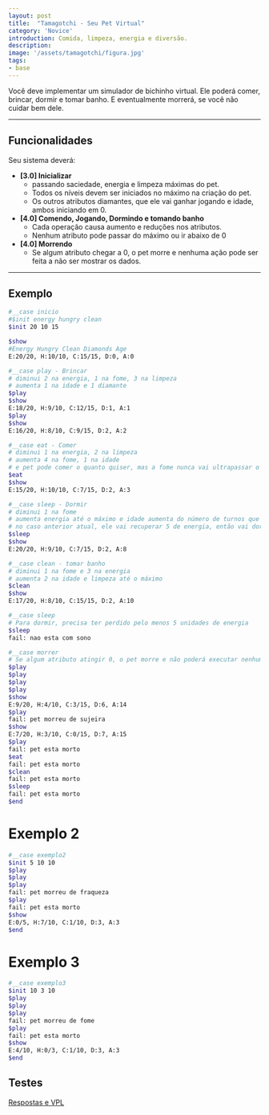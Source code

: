 ```yaml
---
layout: post
title:  "Tamagotchi - Seu Pet Virtual"
category: 'Novice' 
introduction: Comida, limpeza, energia e diversão.
description:
image: '/assets/tamagotchi/figura.jpg'
tags:
- base
---
```


Você deve implementar um simulador de bichinho virtual. Ele poderá comer, brincar, dormir e tomar banho.
E eventualmente morrerá, se você não cuidar bem dele.

---

## Funcionalidades
Seu sistema deverá:

- **[3.0] Inicializar**
    - passando saciedade, energia e limpeza máximas do pet.
    - Todos os níveis devem ser iniciados no máximo na criação do pet.
    - Os outros atributos diamantes, que ele vai ganhar jogando e idade, ambos iniciando em 0.
- **[4.0] Comendo, Jogando, Dormindo e tomando banho**
    - Cada operação causa aumento e reduções nos atributos.
    - Nenhum atributo pode passar do máximo ou ir abaixo de 0
- **[4.0] Morrendo**
    - Se algum atributo chegar a 0, o pet morre e nenhuma ação pode ser feita a não ser mostrar os dados.

---

## Exemplo

```bash
#__case inicio
#$init energy hungry clean
$init 20 10 15

$show
#Energy Hungry Clean Diamonds Age
E:20/20, H:10/10, C:15/15, D:0, A:0

#__case play - Brincar 
# diminui 2 na energia, 1 na fome, 3 na limpeza
# aumenta 1 na idade e 1 diamante
$play
$show
E:18/20, H:9/10, C:12/15, D:1, A:1
$play
$show
E:16/20, H:8/10, C:9/15, D:2, A:2

#__case eat - Comer 
# diminui 1 na energia, 2 na limpeza
# aumenta 4 na fome, 1 na idade
# e pet pode comer o quanto quiser, mas a fome nunca vai ultrapassar o limite maximo
$eat
$show
E:15/20, H:10/10, C:7/15, D:2, A:3

#__case sleep - Dormir
# diminui 1 na fome
# aumenta energia até o máximo e idade aumenta do número de turnos que o pet dormiu
# no caso anterior atual, ele vai recuperar 5 de energia, então vai dormir 5 turnos
$sleep
$show
E:20/20, H:9/10, C:7/15, D:2, A:8

#__case clean - tomar banho
# diminui 1 na fome e 3 na energia
# aumenta 2 na idade e limpeza até o máximo
$clean
$show
E:17/20, H:8/10, C:15/15, D:2, A:10

#__case sleep
# Para dormir, precisa ter perdido pelo menos 5 unidades de energia
$sleep
fail: nao esta com sono

#__case morrer
# Se algum atributo atingir 0, o pet morre e não poderá executar nenhuma ação
$play
$play
$play
$play
$show
E:9/20, H:4/10, C:3/15, D:6, A:14
$play
fail: pet morreu de sujeira
$show
E:7/20, H:3/10, C:0/15, D:7, A:15
$play
fail: pet esta morto
$eat
fail: pet esta morto
$clean
fail: pet esta morto
$sleep
fail: pet esta morto
$end
```

# Exemplo 2
```bash
#__case exemplo2
$init 5 10 10
$play
$play
$play
fail: pet morreu de fraqueza
$play
fail: pet esta morto
$show
E:0/5, H:7/10, C:1/10, D:3, A:3
$end
```

# Exemplo 3
```bash
#__case exemplo3
$init 10 3 10
$play
$play
$play
fail: pet morreu de fome
$play
fail: pet esta morto
$show
E:4/10, H:0/3, C:1/10, D:3, A:3
$end
```

## Testes
[Respostas e VPL](https://github.com/qxcodepoo/qxcodepoo.github.io/tree/master/assets/tamagotchi)
